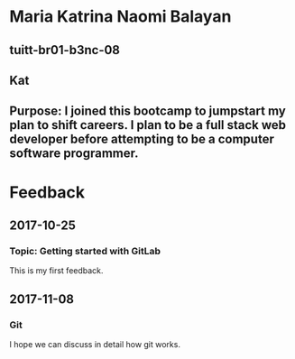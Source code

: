 # Maria Katrina Naomi Balayan
## tuitt-br01-b3nc-08
## Kat
## Purpose: I joined this bootcamp to jumpstart my plan to shift careers. I plan to be a full stack web developer before attempting to be a computer software programmer.

# Feedback
## 2017-10-25
### Topic: Getting started with GitLab
This is my first feedback.

## 2017-11-08
### Git
I hope we can discuss in detail how git works.
